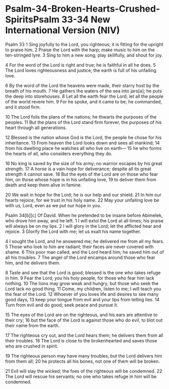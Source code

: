# Psalm-34-Broken-Hearts-Crushed-SpiritsPsalm 33-34 New International Version (NIV)
Psalm 33
1 Sing joyfully to the Lord, you righteous;
    it is fitting for the upright to praise him.
2 Praise the Lord with the harp;
    make music to him on the ten-stringed lyre.
3 Sing to him a new song;
    play skillfully, and shout for joy.

4 For the word of the Lord is right and true;
    he is faithful in all he does.
5 The Lord loves righteousness and justice;
    the earth is full of his unfailing love.

6 By the word of the Lord the heavens were made,
    their starry host by the breath of his mouth.
7 He gathers the waters of the sea into jars[a];
    he puts the deep into storehouses.
8 Let all the earth fear the Lord;
    let all the people of the world revere him.
9 For he spoke, and it came to be;
    he commanded, and it stood firm.

10 The Lord foils the plans of the nations;
    he thwarts the purposes of the peoples.
11 But the plans of the Lord stand firm forever,
    the purposes of his heart through all generations.

12 Blessed is the nation whose God is the Lord,
    the people he chose for his inheritance.
13 From heaven the Lord looks down
    and sees all mankind;
14 from his dwelling place he watches
    all who live on earth—
15 he who forms the hearts of all,
    who considers everything they do.

16 No king is saved by the size of his army;
    no warrior escapes by his great strength.
17 A horse is a vain hope for deliverance;
    despite all its great strength it cannot save.
18 But the eyes of the Lord are on those who fear him,
    on those whose hope is in his unfailing love,
19 to deliver them from death
    and keep them alive in famine.

20 We wait in hope for the Lord;
    he is our help and our shield.
21 In him our hearts rejoice,
    for we trust in his holy name.
22 May your unfailing love be with us, Lord,
    even as we put our hope in you.

Psalm 34[b][c]
Of David. When he pretended to be insane before Abimelek, who drove him away, and he left.
1 I will extol the Lord at all times;
    his praise will always be on my lips.
2 I will glory in the Lord;
    let the afflicted hear and rejoice.
3 Glorify the Lord with me;
    let us exalt his name together.

4 I sought the Lord, and he answered me;
    he delivered me from all my fears.
5 Those who look to him are radiant;
    their faces are never covered with shame.
6 This poor man called, and the Lord heard him;
    he saved him out of all his troubles.
7 The angel of the Lord encamps around those who fear him,
    and he delivers them.

8 Taste and see that the Lord is good;
    blessed is the one who takes refuge in him.
9 Fear the Lord, you his holy people,
    for those who fear him lack nothing.
10 The lions may grow weak and hungry,
    but those who seek the Lord lack no good thing.
11 Come, my children, listen to me;
    I will teach you the fear of the Lord.
12 Whoever of you loves life
    and desires to see many good days,
13 keep your tongue from evil
    and your lips from telling lies.
14 Turn from evil and do good;
    seek peace and pursue it.

15 The eyes of the Lord are on the righteous,
    and his ears are attentive to their cry;
16 but the face of the Lord is against those who do evil,
    to blot out their name from the earth.

17 The righteous cry out, and the Lord hears them;
    he delivers them from all their troubles.
18 The Lord is close to the brokenhearted
    and saves those who are crushed in spirit.

19 The righteous person may have many troubles,
    but the Lord delivers him from them all;
20 he protects all his bones,
    not one of them will be broken.

21 Evil will slay the wicked;
    the foes of the righteous will be condemned.
22 The Lord will rescue his servants;
    no one who takes refuge in him will be condemned.
